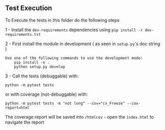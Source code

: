 ## Test Execution
To Execute the tests in this folder do the following steps

1 - Install the `dev-requirements` dependencies using `pip install -r dev-requirements.txt`

2 - First install the module in development ( as seen in `setup.py`'s doc string )

```
Use one of the following commands to use the development mode:
    pip install -e .
    python setup.py develop
```

3 - Call the tests (debuggable) with:
```
python -m pytest tests
```

or with coverage (not-debuggable) with:
```
python -m pytest tests -m "not long" --cov="cx_Freeze" --cov-report=html
```
The coverage report will be saved into `/htmlcov` - open the `index.html` to navigate the report

